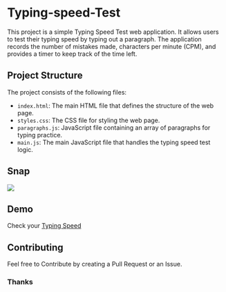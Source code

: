 # Typing-speed-Test

This project is a simple Typing Speed Test web application. It allows users to test their typing speed by typing out a paragraph. The application records the number of mistakes made, characters per minute (CPM), and provides a timer to keep track of the time left.


## Project Structure

The project consists of the following files:

- `index.html`: The main HTML file that defines the structure of the web page.
- `styles.css`: The CSS file for styling the web page.
- `paragraphs.js`: JavaScript file containing an array of paragraphs for typing practice.
- `main.js`: The main JavaScript file that handles the typing speed test logic.

## Snap
![](images/snap.png)
## Demo
Check your [Typing Speed](https://amar-lahlouh.github.io/Typing-speeed-Test/)

## Contributing
Feel free to Contribute by creating a Pull Request or an Issue.


### Thanks
